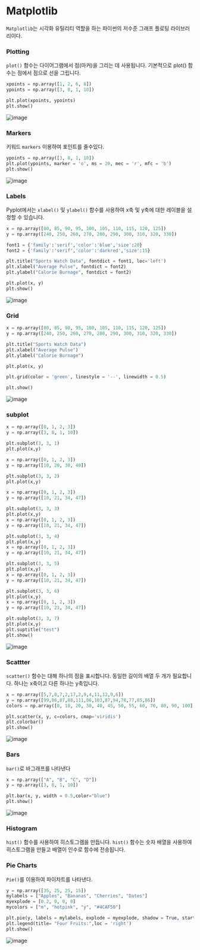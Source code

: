 # Matplotlib
`Matplotlib`는 시각화 유틸리티 역할을 하는 파이썬의 저수준 그래프 플로팅 라이브러리이다.

### Plotting
`plot()` 함수는 다이어그램에서 점(마커)을 그리는 데 사용됩니다.
기본적으로 plot() 함수는 점에서 점으로 선을 그립니다.
```python
xpoints = np.array([1, 2, 6, 8])
ypoints = np.array([3, 8, 1, 10])

plt.plot(xpoints, ypoints)
plt.show()
```
![image](https://user-images.githubusercontent.com/100742454/200181906-be559965-d339-40b2-a71f-8260d44b8db6.png)

### Markers
키워드 `markers` 이용하여 포인트를 줄수있다.
```python
ypoints = np.array([3, 8, 1, 10])
plt.plot(ypoints, marker = 'o', ms = 20, mec = 'r', mfc = 'b')
plt.show()
```
![image](https://user-images.githubusercontent.com/100742454/200183794-61fe5f74-0729-4449-9762-635c3c573d89.png)

### Labels
Pyplot에서는 `xlabel()` 및 `ylabel()` 함수를 사용하여 x축 및 y축에 대한 레이블을 설정할 수 있습니다.
```python
x = np.array([80, 85, 90, 95, 100, 105, 110, 115, 120, 125])
y = np.array([240, 250, 260, 270, 280, 290, 300, 310, 320, 330])

font1 = {'family':'serif','color':'blue','size':20}
font2 = {'family':'serif','color':'darkred','size':15}

plt.title("Sports Watch Data", fontdict = font1, loc='left')
plt.xlabel("Average Pulse", fontdict = font2)
plt.ylabel("Calorie Burnage", fontdict = font2)

plt.plot(x, y)
plt.show()
```
![image](https://user-images.githubusercontent.com/100742454/200181868-38f8e195-c6bf-413b-bf69-0d24e98136c0.png)

### Grid
```python
x = np.array([80, 85, 90, 95, 100, 105, 110, 115, 120, 125])
y = np.array([240, 250, 260, 270, 280, 290, 300, 310, 320, 330])

plt.title("Sports Watch Data")
plt.xlabel("Average Pulse")
plt.ylabel("Calorie Burnage")

plt.plot(x, y)

plt.grid(color = 'green', linestyle = '--', linewidth = 0.5)

plt.show()
```
![image](https://user-images.githubusercontent.com/100742454/200182083-a082c08a-0b01-4585-91b2-7660122a1da2.png)

### subplot
```python
x = np.array([0, 1, 2, 3])
y = np.array([3, 8, 1, 10])

plt.subplot(3, 3, 1)
plt.plot(x,y)

x = np.array([0, 1, 2, 3])
y = np.array([10, 20, 30, 40])

plt.subplot(3, 3, 2)
plt.plot(x,y)

x = np.array([0, 1, 2, 3])
y = np.array([10, 21, 34, 47])

plt.subplot(3, 3, 3)
plt.plot(x,y)
x = np.array([0, 1, 2, 3])
y = np.array([10, 21, 34, 47])

plt.subplot(3, 3, 4)
plt.plot(x,y)
x = np.array([0, 1, 2, 3])
y = np.array([10, 21, 34, 47])

plt.subplot(3, 3, 5)
plt.plot(x,y)
x = np.array([0, 1, 2, 3])
y = np.array([10, 21, 34, 47])

plt.subplot(3, 3, 6)
plt.plot(x,y)
x = np.array([0, 1, 2, 3])
y = np.array([10, 21, 34, 47])

plt.subplot(3, 3, 7)
plt.plot(x,y)
plt.suptitle("test")
plt.show()
```
![image](https://user-images.githubusercontent.com/100742454/200182533-297a31e5-5885-4b3e-9fc1-1127f3cdbe3c.png)

### Scattter
`scatter()` 함수는 대해 하나의 점을 표시합니다. 동일한 길이의 배열 두 개가 필요합니다. 하나는 x축이고 다른 하나는 y축입니다.
```python
x = np.array([5,7,8,7,2,17,2,9,4,11,12,9,6])
y = np.array([99,86,87,88,111,86,103,87,94,78,77,85,86])
colors = np.array([0, 10, 20, 30, 40, 45, 50, 55, 60, 70, 80, 90, 100])

plt.scatter(x, y, c=colors, cmap='viridis')
plt.colorbar()
plt.show()
```
![image](https://user-images.githubusercontent.com/100742454/200182862-05b8258a-a334-428e-9d56-801b693f7070.png)

### Bars
`bar()`로 바그래프를 나타낸다
```python
x = np.array(["A", "B", "C", "D"])
y = np.array([3, 8, 1, 10])

plt.bar(x, y, width = 0.5,color="blue")
plt.show()
```
![image](https://user-images.githubusercontent.com/100742454/200183089-6175319e-f268-4eac-b71d-e5e296b6d979.png)

### Histogram
`hist()` 함수를 사용하여 히스토그램을 만듭니다.
`hist()` 함수는 숫자 배열을 사용하여 히스토그램을 만들고 배열이 인수로 함수에 전송됩니다.

### Pie Charts
`Pie()`를 이용하여 파이차트를 나타낸다.
```python
y = np.array([35, 25, 25, 15])
mylabels = ["Apples", "Bananas", "Cherries", "Dates"]
myexplode = [0.2, 0, 0, 0]
mycolors = ["m", "hotpink", "y", "#4CAF50"]

plt.pie(y, labels = mylabels, explode = myexplode, shadow = True, startangle = 90, colors = mycolors)
plt.legend(title= "Four Fruits:",loc = 'right')
plt.show() 
```
![image](https://user-images.githubusercontent.com/100742454/200183715-20398133-bddd-4ebf-acd2-258b266a7c3d.png)
